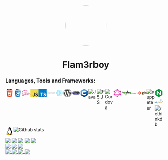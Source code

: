 <p align="center">
    <img style="border-radius: 100px" width="128" height="128" src="https://cdn.discordapp.com/avatars/311129357362135041/401edcbaa39365697dc0a01cb1d0b485.png?size=2048">
</p>
<h1 align="center">Flam3rboy</h1>

### Languages, Tools and Frameworks:

<p>
<img align="left" alt="HTML5" width="26px" src="https://raw.githubusercontent.com/github/explore/80688e429a7d4ef2fca1e82350fe8e3517d3494d/topics/html/html.png" />
<img align="left" alt="CSS3" width="26px" src="https://raw.githubusercontent.com/github/explore/80688e429a7d4ef2fca1e82350fe8e3517d3494d/topics/css/css.png" />
<img align="left" alt="Sass" width="26px" src="https://raw.githubusercontent.com/github/explore/80688e429a7d4ef2fca1e82350fe8e3517d3494d/topics/sass/sass.png" />
<img align="left" alt="JavaScript" width="26px" src="https://raw.githubusercontent.com/github/explore/80688e429a7d4ef2fca1e82350fe8e3517d3494d/topics/javascript/javascript.png" />
<img align="left" alt="TypeScript" width="26px" src="https://github.com/github/explore/blob/master/topics/typescript/typescript.png?raw=true" />
<img align="left" alt="Express.js" width="26px" src="https://github.com/github/explore/blob/master/topics/express/express.png?raw=true" />
<img align="left" alt="React" width="26px" src="https://raw.githubusercontent.com/github/explore/80688e429a7d4ef2fca1e82350fe8e3517d3494d/topics/react/react.png" />
<img align="left" alt="Wordpress" width="26px" src="https://github.com/github/explore/blob/master/topics/wordpress/wordpress.png?raw=true" />
<img align="left" alt="PHP" width="26px" src="https://github.com/github/explore/blob/master/topics/php/php.png?raw=true" />
<img align="left" alt="C++" width="26px" src="https://github.com/github/explore/blob/master/topics/cpp/cpp.png?raw=true" />
<img align="left" alt="Java" width="26px" src="https://icon-library.com/images/java-icon-images/java-icon-images-6.jpg" />
<img align="left" alt="P5.JS" width="26px" src="https://miro.medium.com/max/790/0*VBze2-2kX06fDv8A." />
<img align="left" alt="Cordova" width="26px" src="https://cordova.apache.org/static/img/cordova_bot.png" />

<img align="left" alt="GraphQL" width="26px" src="https://raw.githubusercontent.com/github/explore/80688e429a7d4ef2fca1e82350fe8e3517d3494d/topics/graphql/graphql.png" />
<img align="left" alt="Node.js" width="26px" src="https://raw.githubusercontent.com/devicons/devicon/master/icons/nodejs/nodejs-original-wordmark.svg" />
<img align="left" alt="MongoDB" width="26px" src="https://raw.githubusercontent.com/github/explore/80688e429a7d4ef2fca1e82350fe8e3517d3494d/topics/mongodb/mongodb.png" />
<img align="left" alt="Git" width="26px" src="https://raw.githubusercontent.com/github/explore/80688e429a7d4ef2fca1e82350fe8e3517d3494d/topics/git/git.png" />
</p>

<p>
<img align="left" alt="puppeteer" width="26px" src="https://www.vectorlogo.zone/logos/pptrdev/pptrdev-official.svg"  />
<img align="left" alt="nginx" width="26px" src="https://raw.githubusercontent.com/devicons/devicon/master/icons/nginx/nginx-original.svg"  />
<img align="left" alt="mysql" width="26px" src="https://raw.githubusercontent.com/devicons/devicon/master/icons/mysql/mysql-original-wordmark.svg"  />
<img align="left" alt="rethinkdb" width="26px" src="https://landscape.cncf.io/logos/rethink-db.svg"  />
<img align="left" alt="Linux" width="26px" src="https://github.com/github/explore/blob/master/topics/linux/linux.png?raw=true" />
</p>

<br />
<br />
<br />
<br />

![Github stats](https://github-readme-stats.vercel.app/api?username=flam3rboy&count_private=true&show_icons=true&include_all_commits=true)


<a href="https://github.com/Flam3rboy/discord-bot-client">
  <img align="center" src="https://github-readme-stats.vercel.app/api/pin/?username=flam3rboy&repo=discord-bot-client" />
</a>
<a href="https://github.com/Flam3rboy/missing-native-JS-functions">
  <img align="center" src="https://github-readme-stats.vercel.app/api/pin/?username=flam3rboy&repo=missing-native-JS-functions" />
</a>
<a href="https://github.com/Flam3rboy/puppeteer-stream">
  <img align="center" src="https://github-readme-stats.vercel.app/api/pin/?username=flam3rboy&repo=puppeteer-stream" />
</a>
<a href="https://github.com/Flam3rboy/spotify-playback-sdk-node">
  <img align="center" src="https://github-readme-stats.vercel.app/api/pin/?username=flam3rboy&repo=spotify-playback-sdk-node" />
</a>
<a href="https://github.com/Flam3rboy/carcassonne">
  <img align="center" src="https://github-readme-stats.vercel.app/api/pin/?username=flam3rboy&repo=carcassonne" />
</a>

<br />
<a href="https://github.com/Trenite/lambert-db">
  <img align="center" src="https://github-readme-stats.vercel.app/api/pin/?username=Trenite&repo=lambert-db" />
</a>
<a href="https://github.com/Trenite/lambert-server">
  <img align="center" src="https://github-readme-stats.vercel.app/api/pin/?username=Trenite&repo=lambert-server" />
</a>
<a href="https://github.com/Trenite/lambert-discord">
  <img align="center" src="https://github-readme-stats.vercel.app/api/pin/?username=Trenite&repo=lambert-discord" />
</a>
<br />

<a href="https://github.com/Fosscord/fosscord">
  <img align="center" src="https://github-readme-stats.vercel.app/api/pin/?username=Fosscord&repo=fosscord" />
</a>
<a href="https://github.com/fosscord/fosscord-api">
  <img align="center" src="https://github-readme-stats.vercel.app/api/pin/?username=Fosscord&repo=fosscord-api" />
</a>
<a href="https://github.com/fosscord/fosscord-gateway">
  <img align="center" src="https://github-readme-stats.vercel.app/api/pin/?username=Fosscord&repo=fosscord-gateway" />
</a>
<a href="https://github.com/fosscord/fosscord-client">
  <img align="center" src="https://github-readme-stats.vercel.app/api/pin/?username=Fosscord&repo=fosscord-client" />
</a>

